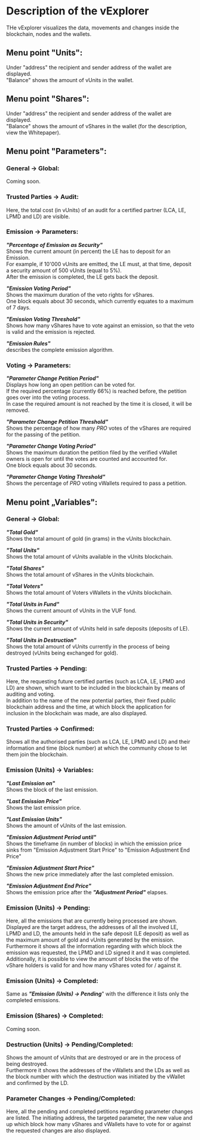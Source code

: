 # Description of the vExplorer #

THe vExplorer visualizes the data, movements and changes inside the blockchain, nodes and the wallets.

## Menu point &quot;Units&quot;: ##

Under &quot;address&quot; the recipient and sender address of the wallet are displayed.  
&quot;Balance&quot; shows the amount of vUnits in the wallet.

## Menu point &quot;Shares&quot;: ##

Under &quot;address&quot; the recipient and sender address of the wallet are displayed.  
&quot;Balance&quot; shows the amount of vShares in the wallet (for the description, view the Whitepaper).

## Menu point &quot;Parameters&quot;: ##

### General -&gt; Global: ###

Coming soon.

### Trusted Parties -&gt; Audit: ###

Here, the total cost (in vUnits) of an audit for a certified partner (LCA, LE, LPMD and LD) are visible.

### Emission -&gt; Parameters: ###

*__&quot;Percentage of Emission as Security&quot;__*  
Shows the current amount (in percent) the LE has to deposit for an Emission.  
For example, if 10&#39;000 vUnits are emitted, the LE must, at that time, deposit a security amount of 500 vUnits (equal to 5%).  
After the emission is completed, the LE gets back the deposit.

*__&quot;Emission Voting Period&quot;__*  
Shows the maximum duration of the veto rights for vShares.  
One block equals about 30 seconds, which currently equates to a maximum of 7 days.

*__&quot;Emission Voting Threshold&quot;__*  
Shows how many vShares have to vote against an emission, so that the veto is valid and the emission is rejected.

*__&quot;Emission Rules&quot;__*  
describes the complete emission algorithm.

### Voting -&gt; Parameters: ###

*__&quot;Parameter Change Petition Period&quot;__*  
Displays how long an open petition can be voted for.  
If the required percentage (currently 66%) is reached before, the petition goes over into the voting process.  
In case the required amount is not reached by the time it is closed, it will be removed.

*__&quot;Parameter Change Petition Threshold&quot;__*  
Shows the percentage of how many *PRO* votes of the vShares are required for the passing of the petition.

*__&quot;Parameter Change Voting Period&quot;__*  
Shows the maximum duration the petition filed by the verified vWallet owners is open for until the votes are counted and accounted for.  
One block equals about 30 seconds.

*__&quot;Parameter Change Voting Threshold&quot;__*  
Shows the percentage of *PRO* voting vWallets required to pass a petition.

## Menu point „Variables&quot;: ##

### General -&gt; Global: ###

*__&quot;Total Gold&quot;__*  
Shows the total amount of gold (in grams) in the vUnits blockchain.

*__&quot;Total Units&quot;__*  
Shows the total amount of vUnits available in the vUnits blockchain.

*__&quot;Total Shares&quot;__*  
Shows the total amount of vShares in the vUnits blockchain.

*__&quot;Total Voters&quot;__*  
Shows the total amount of Voters vWallets in the vUnits blockchain.

*__&quot;Total Units in Fund&quot;__*  
Shows the current amount of vUnits in the VUF fond.

*__&quot;Total Units in Security&quot;__*  
Shows the current amount of vUnits held in safe deposits (deposits of LE).

*__&quot;Total Units in Destruction&quot;__*  
Shows the total amount of vUnits currently in the process of being destroyed (vUnits being exchanged for gold).

### Trusted Parties -&gt; Pending: ###

Here, the requesting future certified parties (such as LCA, LE, LPMD and LD) are shown, which want to be included in the blockchain by means of auditing and voting.  
In addition to the name of the new potential parties, their fixed public blockchain address and the time, at which block the application for inclusion in the blockchain was made, are also displayed.

### Trusted Parties -&gt; Confirmed: ###

Shows all the authorised parties (such as LCA, LE, LPMD and LD) and their information and time (block number) at which the community chose to let them join the blockchain. 

### Emission (Units) -&gt; Variables: ###

*__&quot;Last Emission on&quot;__*  
Shows the block of the last emission.

*__&quot;Last Emission Price&quot;__*  
Shows the last emission price.

*__&quot;Last Emission Units&quot;__*  
Shows the amount of vUnits of the last emission.

*__&quot;Emission Adjustment Period until&quot;__*  
Shows the timeframe (in number of blocks) in which the emission price sinks from &quot;Emission Adjustment Start Price&quot; to &quot;Emission Adjustment End Price&quot;

*__&quot;Emission Adjustment Start Price&quot;__*  
Shows the new price immediately after the last completed emission.

*__&quot;Emission Adjustment End Price&quot;__*  
Shows the emission price after the *__&quot;Adjustment Period&quot;__* elapses.

### Emission (Units) -&gt; Pending: ###

Here, all the emissions that are currently being processed are shown.  
Displayed are the target address, the addresses of all the involved LE, LPMD and LD, the amounts held in the safe deposit (LE deposit) as well as the maximum amount of gold and vUnits generated by the emission.
Furthermore it shows all the information regarding with which block the emission was requested, the LPMD and LD signed it and it was completed. Additionally, it is possible to view the amount of blocks the veto of the vShare holders is valid for and how many vShares voted for / against it.

### Emission (Units) -&gt; Completed: ###
Same as *__&quot;Emission (Units) -&gt; Pending__*&quot; with the difference it lists only the completed emissions.

### Emission (Shares) -&gt; Completed: ###
Coming soon.

### Destruction (Units) -&gt; Pending/Completed: ###
Shows the amount of vUnits that are destroyed or are in the process of being destroyed.  
Furthermore it shows the addresses of the vWallets and the LDs as well as the block number with which the destruction was initiated by the vWallet and confirmed by the LD.

### Parameter Changes -&gt; Pending/Completed: ###
Here, all the pending and completed petitions regarding parameter changes are listed. The initiating address, the targeted parameter, the new value and up which block how many vShares and vWallets have to vote for or against the requested changes are also displayed.